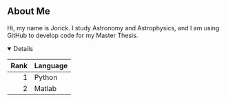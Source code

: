 <!--
<picture>
 <source media="(prefers-color-scheme: dark)" srcset="https://w7.pngwing.com/pngs/28/401/png-transparent-black-g-clef-illustration-clef-musical-note-treble-clef-note-love-text-piano.png">
 <source media="(prefers-color-scheme: light)" srcset="https://www.pinterest.com/pin/772648879804546597/">
 <img alt="YOUR-ALT-TEXT" src="https://w7.pngwing.com/pngs/28/401/png-transparent-black-g-clef-illustration-clef-musical-note-treble-clef-note-love-text-piano.png">
</picture> 
-->

## About Me
Hi, my name is Jorick. I study Astronomy and Astrophysics, and I am using GitHub to develop code for my Master Thesis.

<details open>
  
| Rank | Language |
|------------:|----------|
|      1      | Python   |
|      2      | Matlab   |

</details>

<!--
**JorickLania/JorickLania** is a ✨ _special_ ✨ repository because its `README.md` (this file) appears on your GitHub profile.

Here are some ideas to get you started:

- 🔭 I’m currently working on ...
- 🌱 I’m currently learning ...
- 👯 I’m looking to collaborate on ...
- 🤔 I’m looking for help with ...
- 💬 Ask me about ...
- 📫 How to reach me: ...
- 😄 Pronouns: ...
- ⚡ Fun fact: ...
-->
